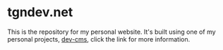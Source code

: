 # tgndev.net

This is the repository for my personal website. It's built using one of my personal projects, [dev-cms](https://github.com/thegamingninja/dev-cms), click the link for more information.